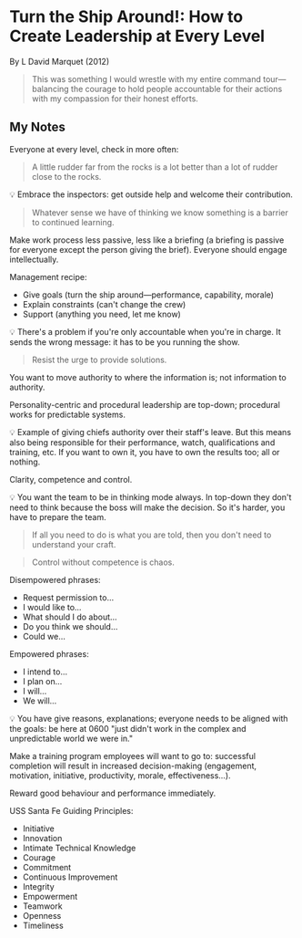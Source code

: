 # Turn the Ship Around!: How to Create Leadership at Every Level

By L David Marquet (2012)

> This was something I would wrestle with my entire command tour—balancing the courage to hold people accountable for their actions with my compassion for their honest efforts.

## My Notes

Everyone at every level, check in more often:

> A little rudder far from the rocks is a lot better than a lot of rudder close to the rocks.

💡 Embrace the inspectors: get outside help and welcome their contribution.

> Whatever sense we have of thinking we know something is a barrier to continued learning.

Make work process less passive, less like a briefing (a briefing is passive for everyone except the person giving the brief). Everyone should engage intellectually.

Management recipe:

- Give goals (turn the ship around—performance, capability, morale)
- Explain constraints (can't change the crew)
- Support (anything you need, let me know)

💡 There's a problem if you're only accountable when you're in charge. It sends the wrong message: it has to be you running the show.

> Resist the urge to provide solutions.

You want to move authority to where the information is; not information to authority.

Personality-centric and procedural leadership are top-down; procedural works for predictable systems.

💡 Example of giving chiefs authority over their staff's leave. But this means also being responsible for their performance, watch, qualifications and training, etc. If you want to own it, you have to own the results too; all or nothing.

Clarity, competence and control.

💡 You want the team to be in thinking mode always. In top-down they don't need to think because the boss will make the decision. So it's harder, you have to prepare the team.

> If all you need to do is what you are told, then you don't need to understand your craft.

> Control without competence is chaos.

Disempowered phrases:

- Request permission to…
- I would like to…
- What should I do about…
- Do you think we should…
- Could we…

Empowered phrases:

- I intend to…
- I plan on…
- I will…
- We will…

💡 You have give reasons, explanations; everyone needs to be aligned with the goals: be here at 0600 "just didn't work in the complex and unpredictable world we were in."

Make a training program employees will want to go to: successful completion will result in increased decision-making (engagement, motivation, initiative, productivity, morale, effectiveness…).

Reward good behaviour and performance immediately.

USS Santa Fe Guiding Principles:

- Initiative
- Innovation
- Intimate Technical Knowledge
- Courage
- Commitment
- Continuous Improvement
- Integrity
- Empowerment
- Teamwork
- Openness
- Timeliness
